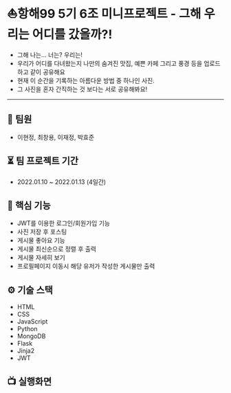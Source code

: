 # ⛵️항해99 5기 6조 미니프로젝트 - 그해 우리는 어디를 갔을까?!
+ 그해 나는… 너는? 우리는! 
+ 우리가 어디를 다녀왔는지 나만의 숨겨진 맛집, 예쁜 카페 그리고 풍경 등을 업로드 하고 같이 공유해요 
+ 현재 이 순간을 기록하는 아름다운 방법 중 하나인 사진.
+ 그 사진을 혼자 간직하는 것 보다는 서로 공유해봐요!

___

## 👤 팀원
+ 이현정, 최창용, 이재정, 박효준

## ⏳ 팀 프로젝트 기간
+ 2022.01.10 ~ 2022.01.13 (4일간)

## 🏅 핵심 기능
+ JWT를 이용한 로그인/회원가입 기능
+ 사진 저장 후 포스팅
+ 게시물 좋아요 기능
+ 게시물 최신순으로 정렬 후 출력
+ 게시물 자세히 보기
+ 프로필페이지 이동시 해당 유저가 작성한 게시물만 출력

## ⚙️ 기술 스택
+ HTML
+ CSS
+ JavaScript
+ Python
+ MongoDB
+ Flask
+ Jinja2
+ JWT

## 📺 실행화면



